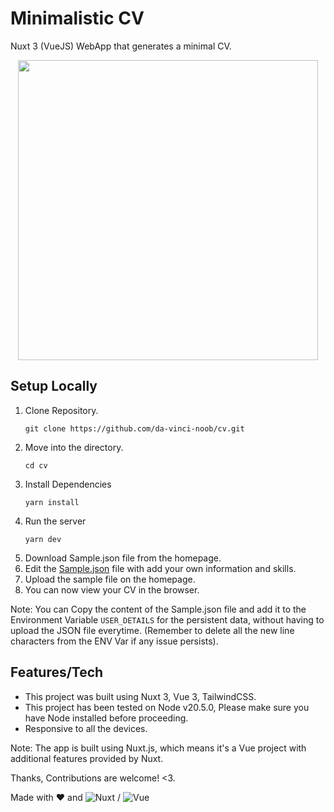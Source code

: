 # Minimalistic CV

Nuxt 3 (VueJS) WebApp that generates a minimal CV.

<p align="center">
    <img src="https://github.com/da-vinci-noob/cv/assets/67788600/b552ff81-04e7-4468-b1b8-b4666c26fe51" align="center" width="480" >
</p>

## Setup Locally

1. Clone Repository.
    ```
    git clone https://github.com/da-vinci-noob/cv.git
    ```
2. Move into the directory.
    ```
    cd cv
    ```
3. Install Dependencies
    ```
    yarn install
    ```
4. Run the server
    ```
    yarn dev
    ```
5. Download Sample.json file from the homepage.
6. Edit the [Sample.json](https://github.com/da-vinci-noob/cv/blob/main/public/sample.json) file with add your own information and skills.
7. Upload the sample file on the homepage.
8. You can now view your CV in the browser.

Note: You can Copy the content of the Sample.json file and add it to the Environment Variable `USER_DETAILS` for the persistent data, without having to upload the JSON file everytime. (Remember to delete all the new line characters from the ENV Var if any issue persists).

## Features/Tech

* This project was built using Nuxt 3, Vue 3, TailwindCSS.
* This project has been tested on Node v20.5.0, Please make sure you have Node installed before proceeding.
* Responsive to all the devices. 


Note: The app is built using Nuxt.js, which means it's a Vue project with additional features provided by Nuxt.

Thanks, Contributions are welcome! <3.

Made with :heart: and ![Nuxt](https://img.shields.io/badge/-NuxtJS-000000?style=flat&logo=nuxtdotjs) / ![Vue](https://img.shields.io/badge/-VueJS-000000?style=flat&logo=vuedotjs)
